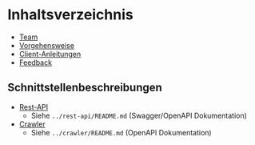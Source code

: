 # Inhaltsverzeichnis
- [Team](team.md)
- [Vorgehensweise](vorgehensweise.md)
- [Client-Anleitungen](client-anleitung.md)
- [Feedback](feedback.md)

## Schnittstellenbeschreibungen
- [Rest-API](../rest-api/README.md) 
  - Siehe `../rest-api/README.md` (Swagger/OpenAPI Dokumentation)
- [Crawler](../crawler/README.md)
  - Siehe `../crawler/README.md` (OpenAPI Dokumentation)